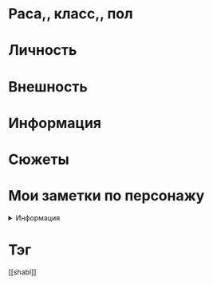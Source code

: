 # Раса,, класс,, пол

# Личность
# Внешность

# Информация

# Сюжеты

# Мои заметки по персонажу
<details>
<summary>
Информация
</summary>
<p>
Скрытая информация
</p>
</details>

# Тэг
[[shabl]]